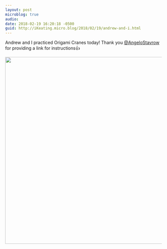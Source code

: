 ```yaml
---
layout: post
microblog: true
audio: 
date: 2018-02-19 16:20:18 -0500
guid: http://iKeating.micro.blog/2018/02/19/andrew-and-i.html
---
```

Andrew and I practiced Origami Cranes today! Thank you [@AngeloStavrow](https://micro.blog/AngeloStavrow) for providing a link for instructions👍

<img src="http://iKeating.micro.blog/uploads/2018/2deda9a690.jpg" width="600" height="599" />
